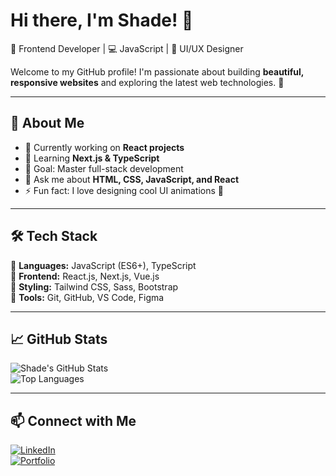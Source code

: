 # Hi there, I'm Shade! 👋

🌟 Frontend Developer | 💻 JavaScript | 🎨 UI/UX Designer  

Welcome to my GitHub profile! I'm passionate about building **beautiful, responsive websites** and exploring the latest web technologies. 🚀

---

## 🚀 About Me
- 🔭 Currently working on **React projects**  
- 🌱 Learning **Next.js & TypeScript**  
- 🎯 Goal: Master full-stack development  
- 💬 Ask me about **HTML, CSS, JavaScript, and React**  
- ⚡ Fun fact: I love designing cool UI animations 🎨  

---

## 🛠️ Tech Stack  
🔹 **Languages:** JavaScript (ES6+), TypeScript  
🔹 **Frontend:** React.js, Next.js, Vue.js  
🔹 **Styling:** Tailwind CSS, Sass, Bootstrap  
🔹 **Tools:** Git, GitHub, VS Code, Figma  

---

## 📈 GitHub Stats  
![Shade's GitHub Stats](https://github-readme-stats.vercel.app/api?username=shadegraves&show_icons=true&theme=tokyonight)  
![Top Languages](https://github-readme-stats.vercel.app/api/top-langs/?username=shadegraves&layout=compact&theme=tokyonight)

---

## 📫 Connect with Me  
[![LinkedIn](https://img.shields.io/badge/LinkedIn-blue?style=for-the-badge&logo=linkedin)](https://www.linkedin.com/in/tatiana-pirondi-798774a6/)  
[![Portfolio](https://img.shields.io/badge/Portfolio-black?style=for-the-badge&logo=web)](https://johndoe.dev)  


